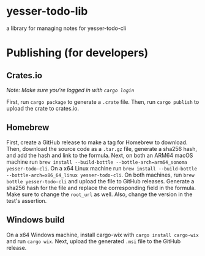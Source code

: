 # yesser-todo-lib
a library for managing notes for yesser-todo-cli

# Publishing (for developers)
## Crates.io
*Note: Make sure you're logged in with `cargo login`*

First, run `cargo package` to generate a `.crate` file. 
Then, run `cargo publish` to upload the crate to crates.io.

## Homebrew
First, create a GitHub release to make a tag for Homebrew to download. 
Then, download the source code as a `.tar.gz` file, generate a sha256 hash, and add the hash and link to the formula.
Next, on both an ARM64 macOS machine run `brew install --build-bottle --bottle-arch=arm64_sonoma yesser-todo-cli`.
On a x64 Linux machine run `brew install --build-bottle --bottle-arch=x86_64_linux yesser-todo-cli`.
On both machines, run `brew bottle yesser-todo-cli` and upload the file to GitHub releases. 
Generate a sha256 hash for the file and replace the corresponding field in the formula.
Make sure to change the `root_url` as well. Also, change the version in the test's assertion.

## Windows build
On a x64 Windows machine, install cargo-wix with `cargo install cargo-wix` and run `cargo wix`. 
Next, upload the generated `.msi` file to the GitHub release.